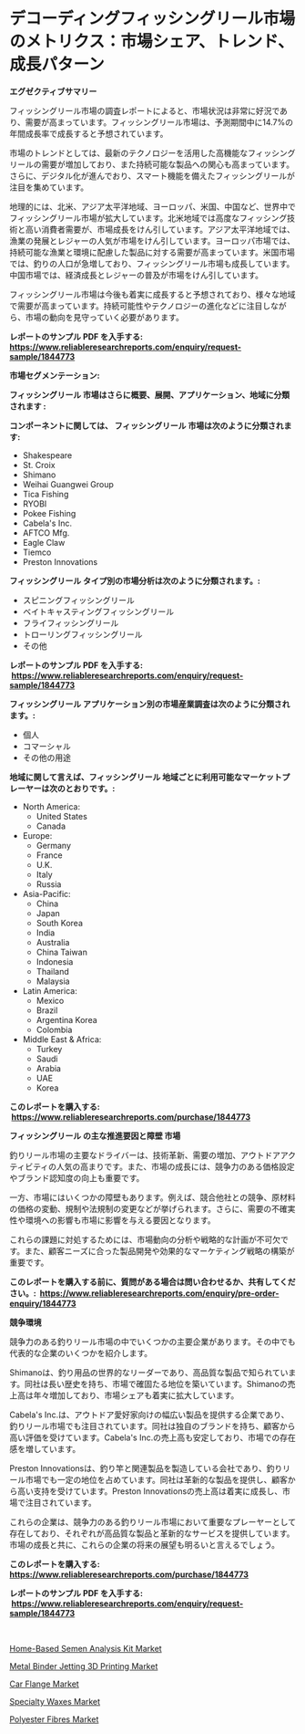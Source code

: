 <p><h1>デコーディングフィッシングリール市場のメトリクス：市場シェア、トレンド、成長パターン</h1></p><p><strong>エグゼクティブサマリー</strong></p>
<p><p>フィッシングリール市場の調査レポートによると、市場状況は非常に好況であり、需要が高まっています。フィッシングリール市場は、予測期間中に14.7%の年間成長率で成長すると予想されています。</p><p>市場のトレンドとしては、最新のテクノロジーを活用した高機能なフィッシングリールの需要が増加しており、また持続可能な製品への関心も高まっています。さらに、デジタル化が進んでおり、スマート機能を備えたフィッシングリールが注目を集めています。</p><p>地理的には、北米、アジア太平洋地域、ヨーロッパ、米国、中国など、世界中でフィッシングリール市場が拡大しています。北米地域では高度なフィッシング技術と高い消費者需要が、市場成長をけん引しています。アジア太平洋地域では、漁業の発展とレジャーの人気が市場をけん引しています。ヨーロッパ市場では、持続可能な漁業と環境に配慮した製品に対する需要が高まっています。米国市場では、釣りの人口が急増しており、フィッシングリール市場も成長しています。中国市場では、経済成長とレジャーの普及が市場をけん引しています。</p><p>フィッシングリール市場は今後も着実に成長すると予想されており、様々な地域で需要が高まっています。持続可能性やテクノロジーの進化などに注目しながら、市場の動向を見守っていく必要があります。</p></p>
<p><strong>レポートのサンプル PDF を入手する: <a href="https://www.reliableresearchreports.com/enquiry/request-sample/1844773">https://www.reliableresearchreports.com/enquiry/request-sample/1844773</a></strong></p>
<p><strong>市場セグメンテーション:</strong></p>
<p><strong> フィッシングリール 市場はさらに概要、展開、アプリケーション、地域に分類されます :</strong></p>
<p><strong>コンポーネントに関しては、 フィッシングリール 市場は次のように分類されます: &nbsp;</strong></p>
<p><ul><li>Shakespeare</li><li>St. Croix</li><li>Shimano</li><li>Weihai Guangwei Group</li><li>Tica Fishing</li><li>RYOBI</li><li>Pokee Fishing</li><li>Cabela's Inc.</li><li>AFTCO Mfg.</li><li>Eagle Claw</li><li>Tiemco</li><li>Preston Innovations</li></ul></p>
<p><strong> フィッシングリール タイプ別の市場分析は次のように分類されます。:</strong></p>
<p><ul><li>スピニングフィッシングリール</li><li>ベイトキャスティングフィッシングリール</li><li>フライフィッシングリール</li><li>トローリングフィッシングリール</li><li>その他</li></ul></p>
<p><strong>レポートのサンプル PDF を入手する: &nbsp;<a href="https://www.reliableresearchreports.com/enquiry/request-sample/1844773">https://www.reliableresearchreports.com/enquiry/request-sample/1844773</a></strong></p>
<p><strong> フィッシングリール アプリケーション別の市場産業調査は次のように分類されます。:</strong></p>
<p><ul><li>個人</li><li>コマーシャル</li><li>その他の用途</li></ul></p>
<p><strong>地域に関して言えば、フィッシングリール 地域ごとに利用可能なマーケットプレーヤーは次のとおりです。:</strong></p>
<p><ul>
    <li>
        North America:
        <ul>
            <li>United States</li>
            <li>Canada</li>
        </ul>
    </li>
    <li>
        Europe:
        <ul>
            <li>Germany</li>
            <li>France</li>
            <li>U.K.</li>
            <li>Italy</li>
            <li>Russia</li>
        </ul>
    </li>
    <li>
        Asia-Pacific:
        <ul>
            <li>China</li>
            <li>Japan</li>
            <li>South Korea</li>
            <li>India</li>
            <li>Australia</li>
            <li>China Taiwan</li>
            <li>Indonesia</li>
            <li>Thailand</li>
            <li>Malaysia</li>
        </ul>
    </li>
    <li>
        Latin America:
        <ul>
            <li>Mexico</li>
            <li>Brazil</li>
            <li>Argentina Korea</li>
            <li>Colombia</li>
        </ul>
    </li>
    <li>
        Middle East & Africa:
        <ul>
            <li>Turkey</li>
            <li>Saudi</li>
            <li>Arabia</li>
            <li>UAE</li>
            <li>Korea</li>
        </ul>
    </li>
    </ul></p>
<p><strong>このレポートを購入する: &nbsp;<a href="https://www.reliableresearchreports.com/purchase/1844773">https://www.reliableresearchreports.com/purchase/1844773</a></strong></p>
<p><strong>フィッシングリール の主な推進要因と障壁 市場</strong></p>
<p><p>釣りリール市場の主要なドライバーは、技術革新、需要の増加、アウトドアアクティビティの人気の高まりです。また、市場の成長には、競争力のある価格設定やブランド認知度の向上も重要です。</p><p>一方、市場にはいくつかの障壁もあります。例えば、競合他社との競争、原材料の価格の変動、規制や法規制の変更などが挙げられます。さらに、需要の不確実性や環境への影響も市場に影響を与える要因となります。</p><p>これらの課題に対処するためには、市場動向の分析や戦略的な計画が不可欠です。また、顧客ニーズに合った製品開発や効果的なマーケティング戦略の構築が重要です。</p></p>
<p><strong>このレポートを購入する前に、質問がある場合は問い合わせるか、共有してください。:&nbsp; <a href="https://www.reliableresearchreports.com/enquiry/pre-order-enquiry/1844773">https://www.reliableresearchreports.com/enquiry/pre-order-enquiry/1844773</a></strong></p>
<p><strong>競争環境</strong></p>
<p><p>競争力のある釣りリール市場の中でいくつかの主要企業があります。その中でも代表的な企業のいくつかを紹介します。</p><p>Shimanoは、釣り用品の世界的なリーダーであり、高品質な製品で知られています。同社は長い歴史を持ち、市場で確固たる地位を築いています。Shimanoの売上高は年々増加しており、市場シェアも着実に拡大しています。</p><p>Cabela's Inc.は、アウトドア愛好家向けの幅広い製品を提供する企業であり、釣りリール市場でも注目されています。同社は独自のブランドを持ち、顧客から高い評価を受けています。Cabela's Inc.の売上高も安定しており、市場での存在感を増しています。</p><p>Preston Innovationsは、釣り竿と関連製品を製造している会社であり、釣りリール市場でも一定の地位を占めています。同社は革新的な製品を提供し、顧客から高い支持を受けています。Preston Innovationsの売上高は着実に成長し、市場で注目されています。</p><p>これらの企業は、競争力のある釣りリール市場において重要なプレーヤーとして存在しており、それぞれが高品質な製品と革新的なサービスを提供しています。市場の成長と共に、これらの企業の将来の展望も明るいと言えるでしょう。</p></p>
<p><strong>このレポートを購入する: &nbsp; <a href="https://www.reliableresearchreports.com/purchase/1844773">https://www.reliableresearchreports.com/purchase/1844773</a></strong></p>
<p><strong>レポートのサンプル PDF を入手する: &nbsp;<a href="https://www.reliableresearchreports.com/enquiry/request-sample/1844773">https://www.reliableresearchreports.com/enquiry/request-sample/1844773</a></strong><strong></strong></p>
<p>&nbsp;</p>
<p><p><a href="https://faithful-glue-af3.notion.site/Home-Based-Semen-Analysis-Kit-Market-Analysis-Examines-its-Scope-on-Growth-Opportunities-and-Foreca-5e66d61574e44c94b53d497f6ab7ad16">Home-Based Semen Analysis Kit Market</a></p><p><a href="https://github.com/Angelnienowdseej3e45z3p8c/Market-Research-Report-List-1/blob/main/metal-binder-jetting-3d-printing-market.md">Metal Binder Jetting 3D Printing Market</a></p><p><a href="https://chivalrous-flock-a86.notion.site/Car-Flange-Market-Size-Growing-and-Forecasted-for-period-from-2024-2031-and-provides-complete-mark-e1763f53064f4534af3cc79cdee1a4df">Car Flange Market</a></p><p><a href="https://view.publitas.com/reportprime-1/specialty-waxes-market-size-2024-2031-global-industrial-analysis-key-geographical-regions-market-share-top-key-players-product-types-and-forecast-research-report/">Specialty Waxes Market</a></p><p><a href="https://view.publitas.com/reportprime-1/polyester-fibres-market-size-growth-and-forecast-from-2024-2031/">Polyester Fibres Market</a></p></p>